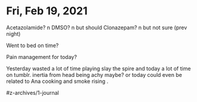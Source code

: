 # Fri, Feb 19, 2021
Acetazolamide? n
DMSO? n but should
Clonazepam? n but not sure
(prev night)

Went to bed on time? 

Pain management for today? 

Yesterday wasted a lot of time playing slay the spire and today a lot of time on tumblr. inertia from head being achy maybe? or today could even be related to Ana cooking and smoke rising .



#z-archives/1-journal